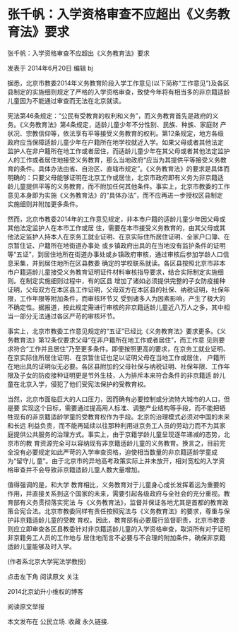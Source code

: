 # 张千帆：入学资格审查不应超出《义务教育法》要求

张千帆：入学资格审查不应超出《义务教育法》要求

发表于 2014年6月20日 编辑 bj

据悉，北京市教委2014年义务教育阶段入学工作意见(以下简称“工作意见”)及各区县制定的实施细则规定了严格的入学资格审查，致使今年将有相当多的非京籍适龄儿童因为不能通过审查而无法在北京就读。

宪法第46条规定：“公民有受教育的权利和义务”，而义务教育首先是政府的义务。《义务教育法》第4条规定，适龄儿童少年不分性别、民族、种族、家庭财 产状况、宗教信仰等，依法享有平等接受义务教育的权利。第12条规定，地方各级政府应当保障适龄儿童少年在户籍所在地学校就近入学。如果父母或者其他法定 监护人在非户籍所在地工作或者居住，而适龄儿童少年在其父母或者其他法定监护人的工作或者居住地接受义务教育，那么当地政府“应当为其提供平等接受义务教 育的条件。具体办法由省、自治区、直辖市规定”。《义务教育法》的要求是具体而明确的：只要父母能够证明在北京工作或居住，北京市政府即有义务为非京籍适 龄儿童提供平等的义务教育，而不附加任何其他条件。事实上，北京市教委的工作意见本身即为实施《义务教育法》的“具体办法”，而不应再进一步授权区县制定 实施细则并附加更多条件。

然而，北京市教委2014年的工作意见规定，非本市户籍的适龄儿童少年因父母或其他法定监护人在本市工作或居 住，需要在本市接受义务教育的，由其父母或其他法定监护人持本人在京务工就业证明、在京实际住所居住证明、全家户口簿、在京暂住证、户籍所在地街道办事处 或乡镇政府出具的在当地没有监护条件的证明等“五证”，到居住地所在街道办事处或乡镇政府审核，通过审核后参加学龄人口信息采集，并到居住地所在区县教委 确定的学校联系就读。各区县按照北京市非本市户籍适龄儿童接受义务教育证明证件材料审核指导要求，结合实际制定实施细则。在制定实施细则过程中，有的区县 增加了诸如必须提供完整的子女防疫接种证明，父母双方在本区县工作证明，父母双方在本区县的社保、纳税证明，社保年限，工作年限等附加条件，而审核环节又 受到诸多人为因素影响，产生了极大的不确定性。据报道，按此规定需进行审核的非京籍适龄儿童近八万人之多，其中相当一部分无法通过各区严苛的审核环节。

事实上，北京市教委工作意见规定的“五证”已经比《义务教育法》要求更多。《义务教育法》第12条仅要求父母“在非户籍所在地工作或者居住”，而工作意 见则要求符合“工作并且居住”乃至更多条件。即便按照更高的要求，在京务工就业证明、在京实际住所居住证明、在京暂住证也足以证明父母在当地工作或居住， 户籍所在地出具的证明似无必要。各区县附加的父母社保与纳税证明、社保年限、工作年限及子女的防疫接种证明更是节外生枝，人为排斥本来符合条件的非京籍适 龄儿童在北京入学，侵犯了他们受宪法保护的受教育权。

当然，北京市面临巨大的人口压力，因而确有必要控制或分流特大城市的人口，但是要 实现这个目标，需要通过提高用人标准、调整产业结构等手段，而不能把牺牲现有的非京籍适龄学童的受教育权作为手段。北京的治理模式必须对中国的未来和长远 利益负责，而不能再延续以往那种利用进京务工人员的劳动力而不为其家庭提供公共服务的治理方式。事实上，由于京籍学龄儿童呈现逐年递减的态势，北京市的教 育资源完全可以容纳现有非京籍适龄儿童的义务教育。换言之，目前完全没有必要规定如此严苛的入学审查资格，迫使相当数量的非京籍适龄学童成为“留守儿 童”。由于北京市的异地高考政策实际上并未放开，相对宽松的入学资格审查并不会导致非京籍适龄儿童人数大量增加。

值得强调的是，和大学 教育相比，义务教育对于儿童身心成长发挥着远为重要的作用，并直接关系到这个国家的未来，需要引起各级政府与全社会的充分重视。教育部有义务贯彻落实宪法 与《义务教育法》，监督并保证各地尤其是首都的教育政策合宪合法。北京市教委同样有责任按照宪法与《义务教育法》的要求，尊重与保护非京籍适龄儿童的受教 育权。因此，教育部有必要履行监督职责，北京市教委则应立即审查各区县教委针对非京籍适龄儿童的入学资格审查，取消所有对于证明非京籍务工人员的工作地与 居住地而言不必要与不合理的附加条件，确保非京籍适龄儿童能够及时入学。

(作者系北京大学宪法学教授)

点击左下角 阅读原文 关注

2014北京幼升小维权的博客

阅读原文举报

本文发布在 公民立场. 收藏 永久链接.